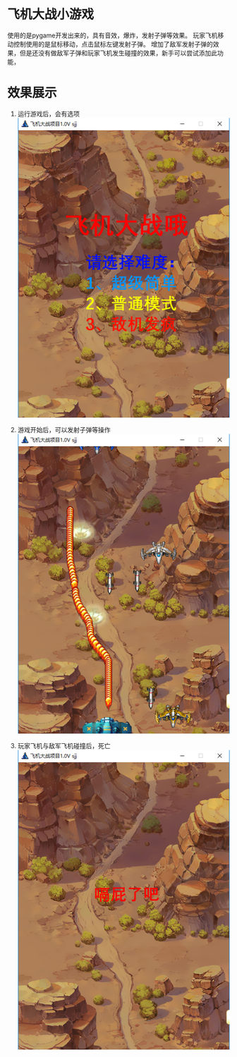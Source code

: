 # 飞机大战小游戏

使用的是pygame开发出来的，具有音效，爆炸，发射子弹等效果。
玩家飞机移动控制使用的是鼠标移动，点击鼠标左键发射子弹。
增加了敌军发射子弹的效果，但是还没有做敌军子弹和玩家飞机发生碰撞的效果，新手可以尝试添加此功能，


# 效果展示

1. 运行游戏后，会有选项
![](https://raw.githubusercontent.com/Sjj1024/image-all/master/feiji1.png)


2. 游戏开始后，可以发射子弹等操作
![](https://raw.githubusercontent.com/Sjj1024/image-all/master/feiji2.png)


3. 玩家飞机与敌军飞机碰撞后，死亡
![](https://raw.githubusercontent.com/Sjj1024/image-all/master/feiji3.png)
